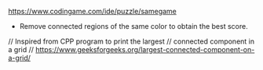 https://www.codingame.com/ide/puzzle/samegame

 * Remove connected regions of the same color to obtain the best score.


// Inspired from CPP program to print the largest
// connected component in a grid
// https://www.geeksforgeeks.org/largest-connected-component-on-a-grid/
